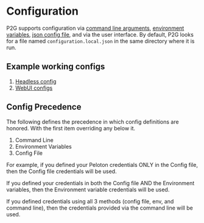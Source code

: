 # Configuration

P2G supports configuration via [command line arguments](command-line.md), [environment variables](environment-variables.md), [json config file](json.md), and via the user interface. By default, P2G looks for a file named `configuration.local.json` in the same directory where it is run.

## Example working configs

1. [Headless config](https://github.com/philosowaffle/peloton-to-garmin/blob/master/configuration.example.json)
1. [WebUI configs](https://github.com/philosowaffle/peloton-to-garmin/tree/master/docker/webui)

## Config Precedence

The following defines the precedence in which config definitions are honored. With the first item overriding any below it.

1. Command Line
1. Environment Variables
1. Config File

For example, if you defined your Peloton credentials ONLY in the Config file, then the Config file credentials will be used.

If you defined your credentials in both the Config file AND the Environment variables, then the Environment variable credentials will be used.

If you defined credentials using all 3 methods (config file, env, and command line), then the credentials provided via the command line will be used.
